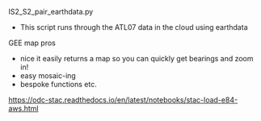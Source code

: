 IS2_S2_pair_earthdata.py
 - This script runs through the ATL07 data in the cloud using earthdata 



GEE map pros
 - nice it easily returns a map so you can quickly get bearings and zoom in!
 - easy mosaic-ing
 - bespoke functions etc.






https://odc-stac.readthedocs.io/en/latest/notebooks/stac-load-e84-aws.html